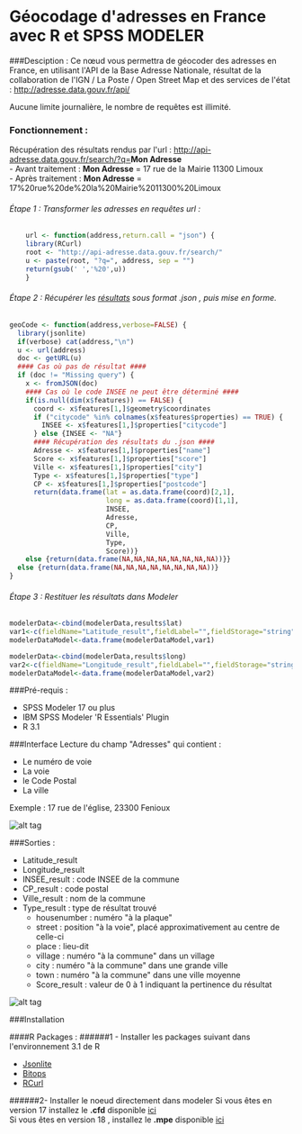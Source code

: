 # Géocodage d'adresses en France avec R et SPSS MODELER

###Desciption :
Ce nœud vous permettra de géocoder des adresses en France, en utilisant l'API de la Base Adresse Nationale, résultat de la collaboration de l'IGN / La Poste / Open Street Map et des services de l'état : http://adresse.data.gouv.fr/api/

Aucune limite journalière, le nombre de requêtes est illimité.

### Fonctionnement :

Récupération des résultats rendus par l'url : http://api-adresse.data.gouv.fr/search/?q=<b>Mon Adresse</b>  
    - Avant traitement : <b>Mon Adresse</b> = 17 rue de la Mairie 11300 Limoux  
    - Après traitement : <b>Mon Adresse</b> = 17%20rue%20de%20la%20Mairie%2011300%20Limoux  

###### Étape 1 : Transformer les adresses en requêtes url :

```R
    url <- function(address,return.call = "json") {
    library(RCurl)
    root <- "http://api-adresse.data.gouv.fr/search/"
    u <- paste(root, "?q=", address, sep = "")
    return(gsub(' ','%20',u))
    }
```

###### Étape 2 : Récupérer les [résultats](http://api-adresse.data.gouv.fr/search/?q=17%20rue%20de%20la%20Mairie%2011300%20Limoux) sous format .json , puis mise en forme.

```R
geoCode <- function(address,verbose=FALSE) {
  library(jsonlite)
  if(verbose) cat(address,"\n")
  u <- url(address)
  doc <- getURL(u)
  #### Cas où pas de résultat ####
  if (doc != "Missing query") {
    x <- fromJSON(doc)
    #### Cas où le code INSEE ne peut être déterminé ####
    if(is.null(dim(x$features)) == FALSE) {
      coord <- x$features[1,]$geometry$coordinates
      if ("citycode" %in% colnames(x$features$properties) == TRUE) {
        INSEE <- x$features[1,]$properties["citycode"]
      } else {INSEE <- "NA"}
      #### Récupération des résultats du .json ####
      Adresse <- x$features[1,]$properties["name"]
      Score <- x$features[1,]$properties["score"]
      Ville <- x$features[1,]$properties["city"]
      Type <- x$features[1,]$properties["type"]
      CP <- x$features[1,]$properties["postcode"]
      return(data.frame(lat = as.data.frame(coord)[2,1],
                        long = as.data.frame(coord)[1,1],
                        INSEE,
                        Adresse,
                        CP,
                        Ville,
                        Type,
                        Score))}
    else {return(data.frame(NA,NA,NA,NA,NA,NA,NA,NA))}}
  else {return(data.frame(NA,NA,NA,NA,NA,NA,NA,NA))}
}
```

###### Étape 3 : Restituer les résultats dans Modeler

```R
modelerData<-cbind(modelerData,results$lat)
var1<-c(fieldName="Latitude_result",fieldLabel="",fieldStorage="string",fieldFormat="",fieldMeasure="",  fieldRole="")
modelerDataModel<-data.frame(modelerDataModel,var1)

modelerData<-cbind(modelerData,results$long)
var2<-c(fieldName="Longitude_result",fieldLabel="",fieldStorage="string",fieldFormat="",fieldMeasure="",  fieldRole="")
modelerDataModel<-data.frame(modelerDataModel,var2)
```

###Pré-requis :
- SPSS Modeler 17 ou plus
- IBM SPSS Modeler 'R Essentials' Plugin
- R 3.1

###Interface
Lecture du champ "Adresses" qui contient :
- Le numéro de voie
- La voie
- le Code Postal
- La ville  

Exemple : 17 rue de l'église, 23300 Fenioux

![alt tag](https://raw.githubusercontent.com/VinceLYO/TEST/master/Capture_1.JPG)

###Sorties :
- Latitude_result
- Longitude_result
- INSEE_result : code INSEE de la commune
- CP_result : code postal
- Ville_result : nom de la commune
- Type_result : type de résultat trouvé
    * housenumber : numéro "à la plaque"
    * street : position "à la voie", placé approximativement au centre de celle-ci
    * place : lieu-dit
    * village : numéro "à la commune" dans un village
    * city : numéro "à la commune" dans une grande ville
    * town : numéro "à la commune" dans une ville moyenne
    * Score_result : valeur de 0 à 1 indiquant la pertinence du résultat

![alt tag](https://raw.githubusercontent.com/VinceLYO/TEST/master/Capture_2.JPG)

###Installation

####R Packages :
######1 - Installer les packages suivant dans l'environnement 3.1 de R
- [Jsonlite](https://cran.r-project.org/web/packages/jsonlite/index.html)  
- [Bitops](https://cran.r-project.org/web/packages/bitops/index.html)  
- [RCurl](https://cran.r-project.org/web/packages/RCurl/index.html)  

######2- Installer le noeud directement dans modeler
Si vous êtes en version 17 installez le <b>.cfd</b> disponible [ici](https://github.com/VinceLYO/TEST/blob/master/GeocodageDataGouv.cfd?raw=true)   
Si vous êtes en version 18 , installez le <b>.mpe</b> disponible [ici](https://github.com/VinceLYO/TEST/blob/master/Geocodage_DataGouv.mpe?raw=true)  

